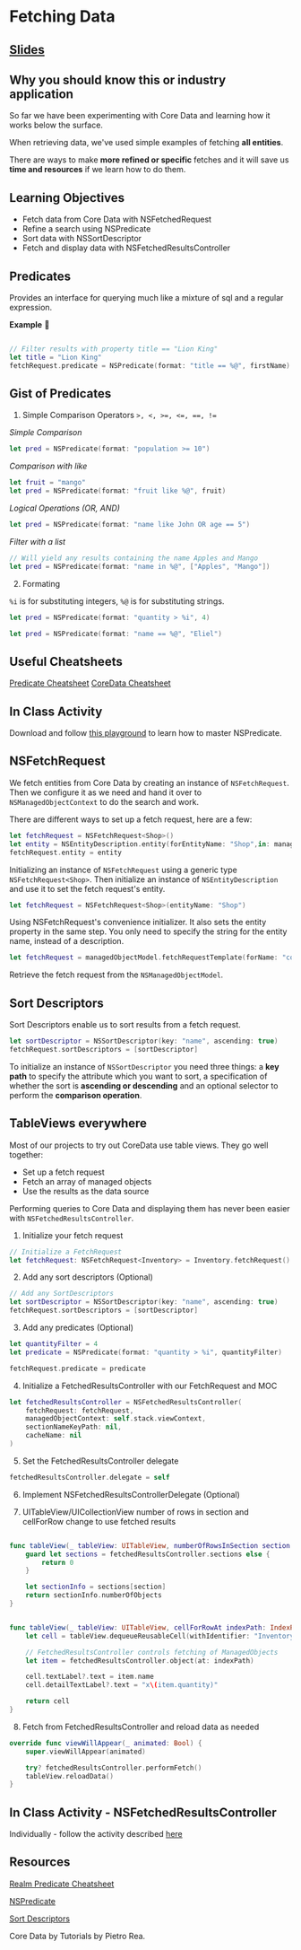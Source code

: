 <!-- Run this slideshow via the following command: -->
<!-- reveal-md README.md -w -->


<!-- .slide: class="header" -->

# Fetching Data

## [Slides](https://make-school-courses.github.io/MOB-2.1-Local-Persistence-in-iOS/Slides/Lesson8/README.html ':ignore')

<!-- > -->

## Why you should know this or industry application

So far we have been experimenting with Core Data and learning how it works below the surface.

When retrieving data, we've used simple examples of fetching **all entities**.

There are ways to make **more refined or specific** fetches and it will save us **time and resources** if we learn how to do them.

<!-- > -->

## Learning Objectives

- Fetch data from Core Data with NSFetchedRequest
- Refine a search using NSPredicate
- Sort data with NSSortDescriptor
- Fetch and display data with NSFetchedResultsController

<!-- > -->

## Predicates

Provides an interface for querying much like a mixture of sql and a regular expression.

**Example** 🦁

```swift

// Filter results with property title == "Lion King"
let title = "Lion King"
fetchRequest.predicate = NSPredicate(format: "title == %@", firstName)
```

<!-- > -->

## Gist of Predicates

1. Simple Comparison Operators ```>, <, >=, <=, ==, !=```

<!-- v -->

*Simple Comparison*
```swift
let pred = NSPredicate(format: "population >= 10")
```

<!-- v -->

*Comparison with like*
```swift
let fruit = "mango"
let pred = NSPredicate(format: "fruit like %@", fruit)
```

<!-- v -->

*Logical Operations (OR, AND)*
```swift
let pred = NSPredicate(format: "name like John OR age == 5")
```

<!-- v -->

*Filter with a list*

```swift
// Will yield any results containing the name Apples and Mango
let pred = NSPredicate(format: "name in %@", ["Apples", "Mango"])
```

<!-- > -->

2. Formating

`%i` is for substituting integers, `%@` is for substituting strings.

```swift
let pred = NSPredicate(format: "quantity > %i", 4)
```

```swift
let pred = NSPredicate(format: "name == %@", "Eliel")
```

<!-- > -->

## Useful Cheatsheets

[Predicate Cheatsheet](https://nspredicate.xyz)
[CoreData Cheatsheet](https://nspredicate.xyz/coredata)

<!-- > -->

## In Class Activity

Download and follow [this playground](https://github.com/dfreniche/NSPredicate-Swift) to learn how to master NSPredicate.

<!-- > -->

## NSFetchRequest

We fetch entities from Core Data by creating an instance of `NSFetchRequest`. Then we configure it as we need and hand it over to `NSManagedObjectContext` to do the search and work.

<!-- > -->

There are different ways to set up a fetch request, here are a few:

```swift
let fetchRequest = NSFetchRequest<Shop>()
let entity = NSEntityDescription.entity(forEntityName: "Shop",in: managedContext)!
fetchRequest.entity = entity
```

Initializing an instance of `NSFetchRequest` using a generic type `NSFetchRequest<Shop>`. Then initialize an instance of `NSEntityDescription` and use it to set the fetch request's entity.

<!-- > -->

```swift
let fetchRequest = NSFetchRequest<Shop>(entityName: "Shop")
```
Using NSFetchRequest's convenience initializer. It also sets the entity property in the same step. You only need to specify the string for the entity name, instead of a description.

<!-- > -->

```swift
let fetchRequest = managedObjectModel.fetchRequestTemplate(forName: "coffeeShop")
```
Retrieve the fetch request from the `NSManagedObjectModel`.

<!-- > -->

## Sort Descriptors

Sort Descriptors enable us to sort results from a fetch request.

```swift
let sortDescriptor = NSSortDescriptor(key: "name", ascending: true)
fetchRequest.sortDescriptors = [sortDescriptor]
```

<!-- > -->

To initialize an instance of `NSSortDescriptor` you need three things: a **key path** to specify the attribute which you want to sort, a specification of whether the sort is **ascending or descending** and an optional selector to perform the **comparison operation**.

<!-- > -->

## TableViews everywhere

Most of our projects to try out CoreData use table views. They go well together:

- Set up a fetch request
- Fetch an array of managed objects
- Use the results as the data source

<!-- > -->

Performing queries to Core Data and displaying them has never been easier with `NSFetchedResultsController`.

<!-- > -->

1. Initialize your fetch request

```swift
// Initialize a FetchRequest
let fetchRequest: NSFetchRequest<Inventory> = Inventory.fetchRequest()
```

<!-- > -->

2. Add any sort descriptors (Optional)

```swift
// Add any SortDescriptors
let sortDescriptor = NSSortDescriptor(key: "name", ascending: true)
fetchRequest.sortDescriptors = [sortDescriptor]
```

<!-- > -->

3. Add any predicates (Optional)

```swift
let quantityFilter = 4
let predicate = NSPredicate(format: "quantity > %i", quantityFilter)

fetchRequest.predicate = predicate
```

<!-- > -->

4. Initialize a FetchedResultsController with our FetchRequest and MOC

```swift
let fetchedResultsController = NSFetchedResultsController(
    fetchRequest: fetchRequest,
    managedObjectContext: self.stack.viewContext,
    sectionNameKeyPath: nil,
    cacheName: nil
)
```

<!-- > -->

5. Set the FetchedResultsController delegate

```swift
fetchedResultsController.delegate = self
```

<!-- > -->

6. Implement NSFetchedResultsControllerDelegate (Optional)

<!-- > -->

7. UITableView/UICollectionView number of rows in section and cellForRow change to use fetched results

```swift

func tableView(_ tableView: UITableView, numberOfRowsInSection section: Int) -> Int {
    guard let sections = fetchedResultsController.sections else {
        return 0
    }

    let sectionInfo = sections[section]
    return sectionInfo.numberOfObjects
}


func tableView(_ tableView: UITableView, cellForRowAt indexPath: IndexPath) -> UITableViewCell {
    let cell = tableView.dequeueReusableCell(withIdentifier: "InventoryCell", for: indexPath)

    // FetchedResultsController controls fetching of ManagedObjects
    let item = fetchedResultsController.object(at: indexPath)

    cell.textLabel?.text = item.name
    cell.detailTextLabel?.text = "x\(item.quantity)"

    return cell
}
```

<!-- > -->

8. Fetch from FetchedResultsController and reload data as needed

```swift
override func viewWillAppear(_ animated: Bool) {
    super.viewWillAppear(animated)

    try? fetchedResultsController.performFetch()
    tableView.reloadData()
}
```

<!-- > -->

## In Class Activity - NSFetchedResultsController

Individually - follow the activity described [here](https://github.com/Make-School-Courses/MOB-2.1-Local-Persistence-in-iOS/blob/master/Lessons/Lesson8/assignments/Activity.md)

<!-- > -->

## Resources

[Realm Predicate Cheatsheet](https://academy.realm.io/posts/nspredicate-cheatsheet/)

[NSPredicate](http://nshipster.com/nspredicate/)

[Sort Descriptors](https://nshipster.com/nssortdescriptor/)

Core Data by Tutorials by Pietro Rea.
